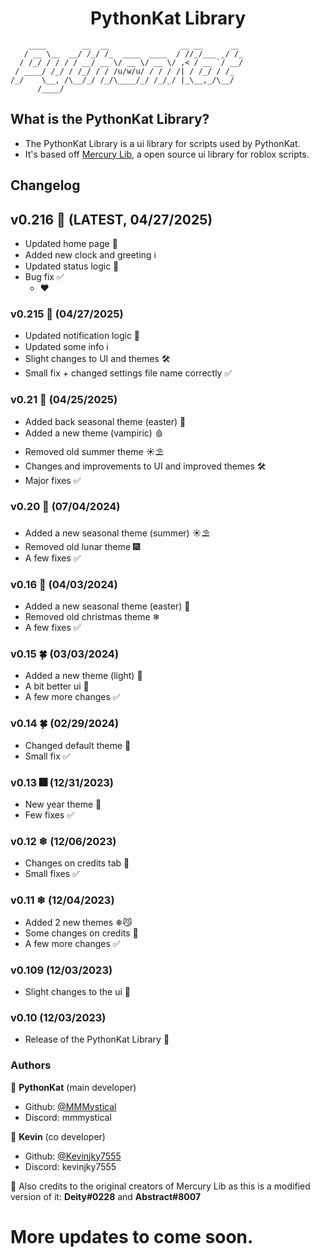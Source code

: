 <h1 align="center">PythonKat Library</h1>

```
    ____        __  __                __ __      __ 
   / __ \__  __/ /_/ /_  ____  ____  / //_/___ _/ /_
  / /_/ / / / / __/ __ \/ __ \/ __ \/ ,< / __ `/ __/
 / ____/ /_/ / /_/ / / /u/w/u/ / / / /| / /_/ / /_  
/_/    \__, /\__/_/ /_/\____/_/ /_/_/ |_\__,_/\__/  
      /____/                                        
```

## What is the PythonKat Library?
- The PythonKat Library is a ui library for scripts used by PythonKat.
- It's based off [Mercury Lib](https://github.com/deeeity/mercury-lib/tree/master), a open source ui library for roblox scripts.

## Changelog
## v0.216 🦇 (LATEST, 04/27/2025)
  - Updated home page 🔧
  - Added new clock and greeting ℹ️
  - Updated status logic 🔨
  - Bug fix ✅
    - ❤️
### v0.215 🦇 (04/27/2025)
  - Updated notification logic 🔨
  - Updated some info ℹ️
  - Slight changes to UI and themes 🛠️
  - Small fix + changed settings file name correctly ✅
### v0.21 🦇 (04/25/2025)
  - Added back seasonal theme (easter) 🩷
  - Added a new theme (vampiric) 🩸
  - Removed old summer theme ☀️⛱️
  - Changes and improvements to UI and improved themes 🛠️
  - Major fixes ✅
### v0.20 🌊 (07/04/2024)
  - Added a new seasonal theme (summer) ☀️⛱️
  - Removed old lunar theme 🎆
  - A few fixes ✅
### v0.16 🐇 (04/03/2024)
  - Added a new seasonal theme (easter) 🩷
  - Removed old christmas theme ❄
  - A few fixes ✅
### v0.15 🍀 (03/03/2024)
  - Added a new theme (light) 💚
  - A bit better ui 🔨
  - A few more changes ✅
### v0.14 🍀 (02/29/2024)
  - Changed default theme 💚
  - Small fix ✅
### v0.13 🎆 (12/31/2023)
  - New year theme 🌉
  - Few fixes ✅
### v0.12 ❄ (12/06/2023)
  - Changes on credits tab 🔨
  - Small fixes ✅
### v0.11 ❄ (12/04/2023)
  - Added 2 new themes ❄😼
  - Some changes on credits 🔨
  - A few more changes ✅
### v0.109 (12/03/2023)
  - Slight changes to the ui 📃
### v0.10 (12/03/2023)
  - Release of the PythonKat Library 🔨

### Authors

👤 **PythonKat** (main developer)

* Github: [@MMMystical](https://github.com/MMMystical)
* Discord: mmmystical

👤 **Kevin** (co developer)

* Github: [@Kevinjky7555](https://github.com/Kevinjky7555)
* Discord: kevinjky7555

👤 Also credits to the original creators of Mercury Lib as this is a modified version of it: **Deity#0228** and **Abstract#8007**

# More updates to come soon.
